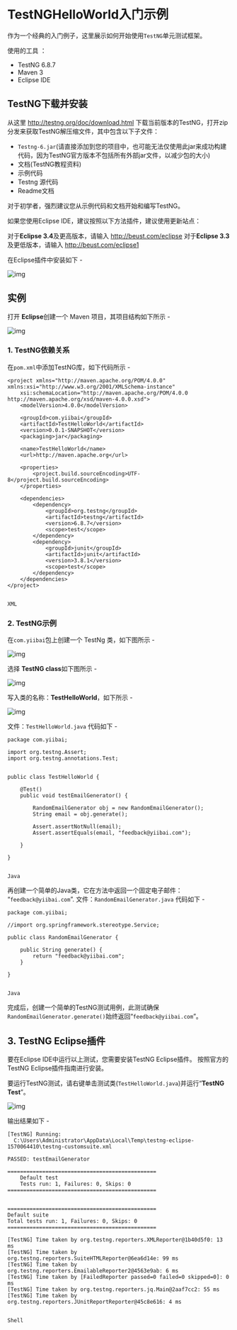# TestNGHelloWorld入门示例

作为一个经典的入门例子，这里展示如何开始使用`TestNG`单元测试框架。

使用的工具 ：

- TestNG 6.8.7
- Maven 3
- Eclipse IDE

## TestNG下载并安装

从这里 <http://testng.org/doc/download.html> 下载当前版本的TestNG，打开zip分发来获取TestNG解压缩文件，其中包含以下子文件：

- `Testng-6.jar`(请直接添加到您的项目中，也可能无法仅使用此jar来成功构建代码，因为TestNG官方版本不包括所有外部jar文件，以减少包的大小)
- 文档(TestNG教程资料)
- 示例代码
- Testng 源代码
- Readme文档

对于初学者，强烈建议您从示例代码和文档开始和编写TestNG。

如果您使用Eclipse IDE，建议按照以下方法插件，建议使用更新站点：

对于**Eclipse 3.4**及更高版本，请输入 <http://beust.com/eclipse>
对于**Eclipse 3.3**及更低版本，请输入 <http://beust.com/eclipse1>

在Eclipse插件中安装如下 -

![img](http://www.yiibai.com/uploads/images/201705/0105/235080517_64490.png)

## 实例

打开 **Eclipse**创建一个 Maven 项目，其项目结构如下所示 -

![img](http://www.yiibai.com/uploads/images/201705/0105/958110504_54844.png)

### 1. TestNG依赖关系

在`pom.xml`中添加TestNG库，如下代码所示 -

```
<project xmlns="http://maven.apache.org/POM/4.0.0" xmlns:xsi="http://www.w3.org/2001/XMLSchema-instance"
    xsi:schemaLocation="http://maven.apache.org/POM/4.0.0 http://maven.apache.org/xsd/maven-4.0.0.xsd">
    <modelVersion>4.0.0</modelVersion>

    <groupId>com.yiibai</groupId>
    <artifactId>TestHelloWorld</artifactId>
    <version>0.0.1-SNAPSHOT</version>
    <packaging>jar</packaging>

    <name>TestHelloWorld</name>
    <url>http://maven.apache.org</url>

    <properties>
        <project.build.sourceEncoding>UTF-8</project.build.sourceEncoding>
    </properties>

    <dependencies>
        <dependency>
            <groupId>org.testng</groupId>
            <artifactId>testng</artifactId>
            <version>6.8.7</version>
            <scope>test</scope>
        </dependency>
        <dependency>
            <groupId>junit</groupId>
            <artifactId>junit</artifactId>
            <version>3.8.1</version>
            <scope>test</scope>
        </dependency>
    </dependencies>
</project>


XML
```

### 2. TestNG示例

在`com.yiibai`包上创建一个 TestNg 类，如下图所示 -

![img](http://www.yiibai.com/uploads/images/201705/0105/269110518_18378.png)

选择 **TestNG class**如下图所示 -

![img](http://www.yiibai.com/uploads/images/201705/0105/558110500_69691.png)

写入类的名称：**TestHelloWorld**，如下所示 -

![img](http://www.yiibai.com/uploads/images/201705/0105/821110502_89185.png)

文件：`TestHelloWorld.java` 代码如下 -

```
package com.yiibai;

import org.testng.Assert;
import org.testng.annotations.Test;


public class TestHelloWorld {

    @Test()
    public void testEmailGenerator() {

        RandomEmailGenerator obj = new RandomEmailGenerator();
        String email = obj.generate();

        Assert.assertNotNull(email);
        Assert.assertEquals(email, "feedback@yiibai.com");

    }

}


Java
```

再创建一个简单的Java类，它在方法中返回一个固定电子邮件： “`feedback@yiibai.com`”.
文件：`RandomEmailGenerator.java` 代码如下 -

```
package com.yiibai;

//import org.springframework.stereotype.Service;

public class RandomEmailGenerator {

    public String generate() {
        return "feedback@yiibai.com";
    }

}


Java
```

完成后，创建一个简单的TestNG测试用例，此测试确保`RandomEmailGenerator.generate()`始终返回“`feedback@yiibai.com`”。

## 3. TestNG Eclipse插件

要在Eclipse IDE中运行以上测试，您需要安装TestNG Eclipse插件。 按照官方的TestNG Eclipse插件指南进行安装。

要运行TestNG测试，请右键单击测试类(`TestHelloWorld.java`)并运行“**TestNG Test**”。

![img](http://www.yiibai.com/uploads/images/201705/0105/713110524_60600.png)

输出结果如下 -

```
[TestNG] Running:
  C:\Users\Administrator\AppData\Local\Temp\testng-eclipse-1570064410\testng-customsuite.xml

PASSED: testEmailGenerator

===============================================
    Default test
    Tests run: 1, Failures: 0, Skips: 0
===============================================


===============================================
Default suite
Total tests run: 1, Failures: 0, Skips: 0
===============================================

[TestNG] Time taken by org.testng.reporters.XMLReporter@1b40d5f0: 13 ms
[TestNG] Time taken by org.testng.reporters.SuiteHTMLReporter@6ea6d14e: 99 ms
[TestNG] Time taken by org.testng.reporters.EmailableReporter2@4563e9ab: 6 ms
[TestNG] Time taken by [FailedReporter passed=0 failed=0 skipped=0]: 0 ms
[TestNG] Time taken by org.testng.reporters.jq.Main@2aaf7cc2: 55 ms
[TestNG] Time taken by org.testng.reporters.JUnitReportReporter@45c8e616: 4 ms


Shell
```